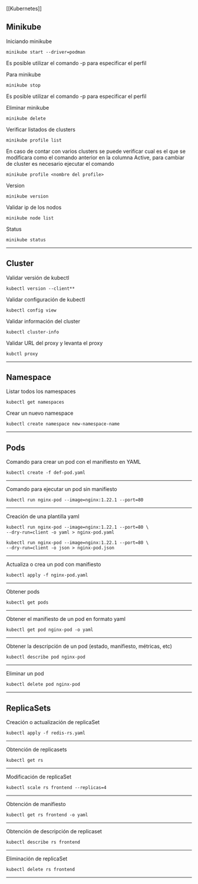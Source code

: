 [[Kubernetes]]

## Minikube
Iniciando minikube
```
minikube start --driver=podman
```
Es posible utilizar el comando -p para especificar el perfil


Para minikube
```
minikube stop
```
Es posible utilizar el comando -p para especificar el perfil


Eliminar minikube
```
minikube delete
```


Verificar listados de clusters
```
minikube profile list
```


En caso de contar con varios clusters se puede verificar cual es el que se modificara como el comando anterior en la columna Active, para cambiar de cluster es necesario ejecutar el comando
```
minikube profile <nombre del profile>
```


Version
```
minikube version
```


Validar ip de los nodos
```
minikube node list
```


Status
```
minikube status
```

---

## Cluster

Validar versión de kubectl
```
kubectl version --client**
```

Validar configuración de kubectl
```
kubectl config view
```

Validar información del cluster
```
kubectl cluster-info
```

Validar URL del proxy y levanta el proxy
```
kubctl proxy
```
---

## Namespace

Listar todos los namespaces
```
kubectl get namespaces
```

Crear un nuevo namespace
```
kubectl create namespace new-namespace-name
```
---

## Pods

Comando para crear un pod con el manifiesto en YAML
```
kubectl create -f def-pod.yaml
```
---
Comando para ejecutar un pod sin manifiesto
```
kubectl run nginx-pod --image=nginx:1.22.1 --port=80
```
---
Creación de una plantilla yaml
```
kubectl run nginx-pod --image=nginx:1.22.1 --port=80 \
--dry-run=client -o yaml > nginx-pod.yaml

kubectl run nginx-pod --image=nginx:1.22.1 --port=80 \
--dry-run=client -o json > nginx-pod.json
```
---
Actualiza o crea un pod con manifiesto
```
kubectl apply -f nginx-pod.yaml
```
---
Obtener pods
```
kubectl get pods
```
---
Obtener el manifiesto de un pod en formato yaml
```
kubectl get pod nginx-pod -o yaml
```
---
Obtener la descripción de un pod (estado, manifiesto, métricas, etc)
```
kubectl describe pod nginx-pod
```
---
Eliminar un pod
```
kubectl delete pod nginx-pod
```
---

## ReplicaSets

Creación o actualización de replicaSet
```
kubectl apply -f redis-rs.yaml
```
---
Obtención de replicasets
```
kubectl get rs
```
---
Modificación de replicaSet
```
kubectl scale rs frontend --replicas=4
```
---
Obtención de manifiesto
```
kubectl get rs frontend -o yaml
```
---
Obtención de descripción de replicaset
```
kubectl describe rs frontend
```
---
Eliminación de replicaSet
```
kubectl delete rs frontend
```
---
